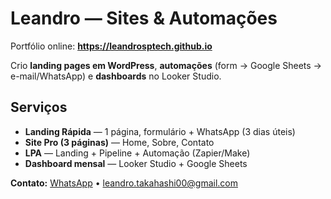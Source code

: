 # Leandro — Sites & Automações

Portfólio online: **https://leandrosptech.github.io**

Crio **landing pages em WordPress**, **automações** (form → Google Sheets → e-mail/WhatsApp) e **dashboards** no Looker Studio.

## Serviços
- **Landing Rápida** — 1 página, formulário + WhatsApp (3 dias úteis)
- **Site Pro (3 páginas)** — Home, Sobre, Contato
- **LPA** — Landing + Pipeline + Automação (Zapier/Make)
- **Dashboard mensal** — Looker Studio + Google Sheets

**Contato:** [WhatsApp](https://wa.me/5511998825520) • leandro.takahashi00@gmail.com
